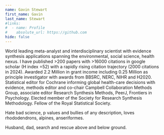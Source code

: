 ```yaml
---
name: Gavin Stewart
first_name: Gavin
last_name: Stewart
#links:
#  - name: Profile
#    absolute_url: https://github.com
hide: false
---
```


World leading meta-analyst and interdisciplinary scientist with evidence synthesis applications spanning the environmental, social science, health nexus. I have published >200 papers with >16000 citations in google scholar (H index =52) with a rapidly rising citation trajectory (2000 citations in 2024). Awarded 2.2 Million in grant income including 0.25 Million as principle investigator with awards from BBSRC, NERC, NIHR and H2020. Statistical editor for Cochrane informing global health-care decisions with evidence, methods editor and co-chair Campbell Collaboration Methods Group, associate editor Research Synthesis Methods, PeerJ, Frontiers in Psychology. Elected member of the Society for Research Synthesis Methodology. Fellow of the Royal Statistical Society.

Hate bad science, p values and bullies of any description, loves rhododendrons, alpines, anseriformes.

Husband, dad, search and rescue above and below ground.
